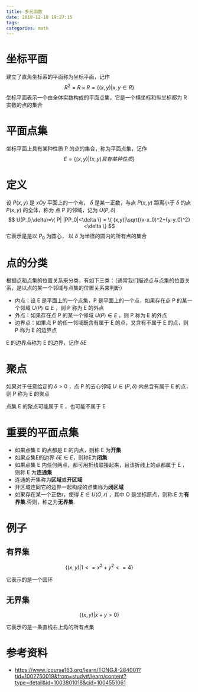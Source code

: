```yaml
---
title: 多元函数
date: 2018-12-18 19:27:15
tags:
categories: math
---
```


# 坐标平面

建立了直角坐标系的平面称为坐标平面，记作
$$
R^2=R \times R = \{ (x,y)|x,y ∈ R \}
$$
坐标平面表示一个由全体实数构成的平面点集，它是一个横坐标和纵坐标都为 R 实数的点的集合

# 平面点集

坐标平面上具有某种性质 P 的点的集合，称为平面点集，记作
$$
E=\{ (x,y)|(x,y)具有某种性质 \}
$$

#  定义

设 $P(x,y)$ 是 $xOy$ 平面上的一个点，  $\delta$ 是某一正数，与点 $P(x ,y)$ 距离小于 $\delta$ 的点 $P(x,y)$ 的全体，称为 点 P 的邻域，记为 $U(P ,\delta)$  
$$
U(P_0,\delta)=\{ P| |PP_0|<\delta \} = \{ (x,y)|\sqrt{(x-x_0)^2+(y-y_0)^2}<\delta \}
$$
它表示是是以 $P_0$ 为圆心， 以 $\delta$ 为半径的圆内的所有点的集合

# 点的分类

根据点和点集的位置关系来分类，有如下三类：（通常我们描述点与点集的位置关系，是以点的某一个邻域与点集的位置关系来判断）

- 内点：设 E 是平面上的一个点集，P 是平面上的一个点，如果存在点 P 的某一个邻域 $U(P)∈E$  ，则 P 称为 E 的外点
- 外点：如果存在点 P 的某一个邻域 $U(P) ∈ E$ ，则 P 称为 E 的外点
- 边界点：如果点 P 的任一邻域既含有属于 E 的点，又含有不属于 E 的点，则 P 称为 E 的边界点

E 的边界点称为 E 的边界，记作 $\delta E$ 

# 聚点

如果对于任意给定的 $\delta > 0$ ，点 P 的去心邻域 $U∈(P,\delta )$ 内总含有属于 E 的点，则 P 称为 E 的聚点

点集 E 的聚点可能属于 E ，也可能不属于 E

# 重要的平面点集

- 如果点集 E 的点都是 E 的内点，则称 E 为**开集**
- 如果点集E的边界 $\delta E ∈ E$，则称E为**闭集**
- 如果点集 E 内任何两点，都可用折线联接起来，且该折线上的点都属于 E ，则称 E 为**连通集**
- 连通的开集称为**区域**或**开区域**
- 开区域连同它的边界一起构成的点集称为**闭区域**
- 如果存在某一个正数r，使得 $E∈U(O,r)$ ，其中 O 是坐标原点，则称 E 为**有界集**.否则，称之为**无界集**. 

# 例子

## 有界集

$$
\{ (x,y)|1<=x^2+y^2<=4 \}
$$

它表示的是一个圆环

## 无界集

$$
\{ (x,y)|x+y>0 \}
$$

它表示的是一条直线右上角的所有点集



# 参考资料

- https://www.icourse163.org/learn/TONGJI-284001?tid=1002750019&from=study#/learn/content?type=detail&id=1003801018&cid=1004551061